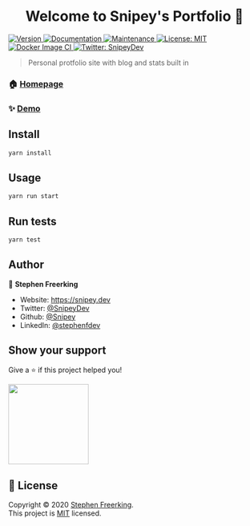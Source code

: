 <h1 align="center">Welcome to Snipey's Portfolio 👋</h1>
<p>
  <a href="https://www.npmjs.com/package/clips" target="_blank">
    <img alt="Version" src="https://img.shields.io/npm/v/clips.svg">
  </a>
  <a href="https://github.com/Snipey/dev#readme" target="_blank">
    <img alt="Documentation" src="https://img.shields.io/badge/documentation-yes-brightgreen.svg" />
  </a>
  <a href="https://github.com/Snipey/dev/graphs/commit-activity" target="_blank">
    <img alt="Maintenance" src="https://img.shields.io/badge/Maintained%3F-yes-green.svg" />
  </a>
  <a href="https://github.com/Snipey/dev/blob/master/LICENSE" target="_blank">
    <img alt="License: MIT" src="https://img.shields.io/github/license/Snipey/clips" />
  </a>
    <a href="https://twitter.com/SnipeyDev" target="_blank">
    <img alt="Docker Image CI" src="https://github.com/Snipey/dev/workflows/Docker%20Image%20CI/badge.svg" />
  </a>
  <a href="https://twitter.com/SnipeyDev" target="_blank">
    <img alt="Twitter: SnipeyDev" src="https://img.shields.io/twitter/follow/SnipeyDev.svg?style=social" />
  </a>
</p>

> Personal protfolio site with blog and stats built in

### 🏠 [Homepage](https://snipey.dev)

### ✨ [Demo](https://snipey.dev)

## Install

```sh
yarn install
```

## Usage

```sh
yarn run start
```

## Run tests

```sh
yarn test
```

## Author

👤 **Stephen Freerking**

* Website: https://snipey.dev
* Twitter: [@SnipeyDev](https://twitter.com/SnipeyDev)
* Github: [@Snipey](https://github.com/Snipey)
* LinkedIn: [@stephenfdev](https://linkedin.com/in/stephenfdev)

## Show your support

Give a ⭐️ if this project helped you!

<a href="https://www.patreon.com/snipeydev">
  <img src="https://c5.patreon.com/external/logo/become_a_patron_button@2x.png" width="160">
</a>

## 📝 License

Copyright © 2020 [Stephen Freerking](https://github.com/Snipey).<br />
This project is [MIT](https://github.com/Snipey/dev/blob/master/LICENSE) licensed.

